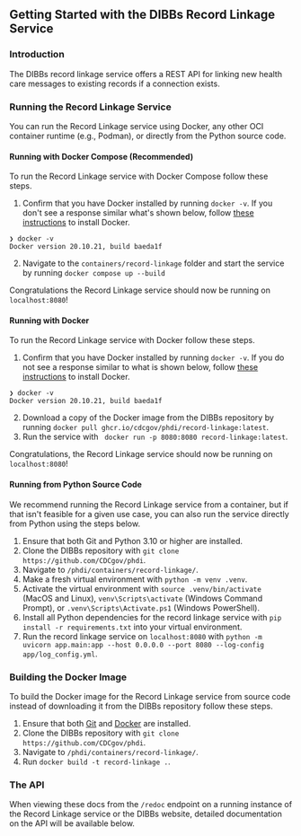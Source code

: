 ## Getting Started with the DIBBs Record Linkage Service

### Introduction
The DIBBs record linkage service offers a REST API for linking new health care messages to existing records if a connection exists.

### Running the Record Linkage Service

You can run the Record Linkage service using Docker, any other OCI container runtime (e.g., Podman), or directly from the Python source code.

#### Running with Docker Compose (Recommended)

To run the Record Linkage service with Docker Compose follow these steps.
1. Confirm that you have Docker installed by running `docker -v`. If you don't see a response similar what's shown below, follow [these instructions](https://docs.docker.com/get-docker/) to install Docker.
```
❯ docker -v
Docker version 20.10.21, build baeda1f
```

2. Navigate to the `containers/record-linkage` folder and start the service by running `docker compose up --build`

Congratulations the Record Linkage service should now be running on `localhost:8080`!

#### Running with Docker

To run the Record Linkage service with Docker follow these steps.
1. Confirm that you have Docker installed by running `docker -v`. If you do not see a response similar to what is shown below, follow [these instructions](https://docs.docker.com/get-docker/) to install Docker.
```
❯ docker -v
Docker version 20.10.21, build baeda1f
``` 
2. Download a copy of the Docker image from the DIBBs repository by running `docker pull ghcr.io/cdcgov/phdi/record-linkage:latest`.
3. Run the service with ` docker run -p 8080:8080 record-linkage:latest`.

Congratulations, the Record Linkage service should now be running on `localhost:8080`!

#### Running from Python Source Code

We recommend running the Record Linkage service from a container, but if that isn't feasible for a given use case, you can also run the service directly from Python using the steps below. 

1. Ensure that both Git and Python 3.10 or higher are installed.
2. Clone the DIBBs repository with `git clone https://github.com/CDCgov/phdi`.
3. Navigate to `/phdi/containers/record-linkage/`.
4. Make a fresh virtual environment with `python -m venv .venv`.
5. Activate the virtual environment with `source .venv/bin/activate` (MacOS and Linux), `venv\Scripts\activate` (Windows Command Prompt), or `.venv\Scripts\Activate.ps1` (Windows PowerShell).
5. Install all Python dependencies for the record linkage service with `pip install -r requirements.txt` into your virtual environment.
6. Run the record linkage service on `localhost:8080` with `python -m uvicorn app.main:app --host 0.0.0.0 --port 8080 --log-config app/log_config.yml`. 

### Building the Docker Image

To build the Docker image for the Record Linkage service from source code instead of downloading it from the DIBBs repository follow these steps.
1. Ensure that both [Git](https://git-scm.com/book/en/v2/Getting-Started-Installing-Git) and [Docker](https://docs.docker.com/get-docker/) are installed.
2. Clone the DIBBs repository with `git clone https://github.com/CDCgov/phdi`.
3. Navigate to `/phdi/containers/record-linkage/`.
4. Run `docker build -t record-linkage .`.

### The API 

When viewing these docs from the `/redoc` endpoint on a running instance of the Record Linkage service or the DIBBs website, detailed documentation on the API will be available below. 
